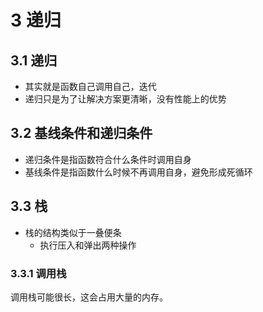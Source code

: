 # 3 递归

## 3.1 递归

- 其实就是函数自己调用自己，迭代
- 递归只是为了让解决方案更清晰，没有性能上的优势

## 3.2 基线条件和递归条件

- 递归条件是指函数符合什么条件时调用自身
- 基线条件是指函数什么时候不再调用自身，避免形成死循环

## 3.3 栈

- 栈的结构类似于一叠便条
  - 执行压入和弹出两种操作

### 3.3.1 调用栈

调用栈可能很长，这会占用大量的内存。